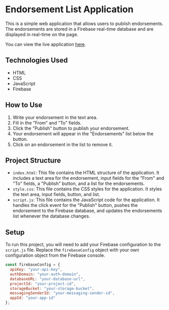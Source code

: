 # Endorsement List Application

This is a simple web application that allows users to publish endorsements. The endorsements are stored in a Firebase real-time database and are displayed in real-time on the page.

You can view the live application [here](https://anonys6.github.io/Quote-unQuote-Web-App/).

## Technologies Used

- HTML
- CSS
- JavaScript
- Firebase

## How to Use

1. Write your endorsement in the text area.
2. Fill in the "From" and "To" fields.
3. Click the "Publish" button to publish your endorsement.
4. Your endorsement will appear in the "Endorsements" list below the button.
5. Click on an endorsement in the list to remove it.

## Project Structure

- `index.html`: This file contains the HTML structure of the application. It includes a text area for the endorsement, input fields for the "From" and "To" fields, a "Publish" button, and a list for the endorsements.
- `style.css`: This file contains the CSS styles for the application. It styles the text area, input fields, button, and list.
- `script.js`: This file contains the JavaScript code for the application. It handles the click event for the "Publish" button, pushes the endorsement to the Firebase database, and updates the endorsements list whenever the database changes.

## Setup

To run this project, you will need to add your Firebase configuration to the `script.js` file. Replace the `firebaseConfig` object with your own configuration object from the Firebase console.

```javascript
const firebaseConfig = {
  apiKey: "your-api-key",
  authDomain: "your-auth-domain",
  databaseURL: "your-database-url",
  projectId: "your-project-id",
  storageBucket: "your-storage-bucket",
  messagingSenderId: "your-messaging-sender-id",
  appId: "your-app-id"
};